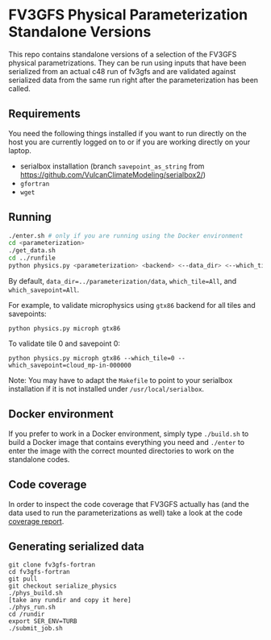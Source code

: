 # FV3GFS Physical Parameterization Standalone Versions

This repo contains standalone versions of a selection of the FV3GFS physical parametrizations. They can be run using inputs that have been serialized from an actual c48 run of fv3gfs and are validated against serialized data from the same run right after the parameterization has been called.

## Requirements

You need the following things installed if you want to run directly on the host you are currently logged on to or if you are working directly on your laptop.
- serialbox installation (branch `savepoint_as_string` from https://github.com/VulcanClimateModeling/serialbox2/)
- `gfortran`
- `wget`

## Running

```bash
./enter.sh # only if you are running using the Docker environment
cd <parameterization>
./get_data.sh
cd ../runfile
python physics.py <parameterization> <backend> <--data_dir> <--which_tile> <--which_savepoint>
```

By default, `data_dir=../parameterization/data`, `which_tile=All`, and `which_savepoint=All`.

For example, to validate microphysics using `gtx86` backend for all tiles and savepoints:
```
python physics.py microph gtx86
```

To validate tile 0 and savepoint 0:
```
python physics.py microph gtx86 --which_tile=0 --which_savepoint=cloud_mp-in-000000
```

Note: You may have to adapt the `Makefile` to point to your serialbox installation if it is not installed under `/usr/local/serialbox`.

## Docker environment

If you prefer to work in a Docker environment, simply type `./build.sh` to build a Docker image that contains everything you need and `./enter` to enter the image with the correct mounted directories to work on the standalone codes.

## Code coverage

In order to inspect the code coverage that FV3GFS actually has (and the data used to run the parameterizations as well) take a look at the code [coverage report](https://htmlpreview.github.io/?https://github.com/VulcanClimateModeling/physics_standalone/blob/master/coverage/index.html).

## Generating serialized data

```
git clone fv3gfs-fortran
cd fv3gfs-fortran
git pull
git checkout serialize_physics
./phys_build.sh
[take any rundir and copy it here]
./phys_run.sh
cd /rundir
export SER_ENV=TURB
./submit_job.sh
```
